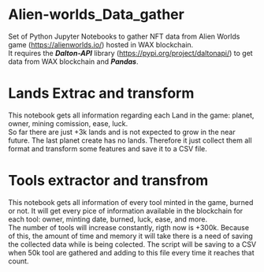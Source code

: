 # Alien-worlds_Data_gather
Set of Python Jupyter Notebooks to gather NFT data from Alien Worlds game (https://alienworlds.io/) hosted in WAX blockchain.<br />
It requires the ***Dalton-API*** library (https://pypi.org/project/daltonapi/) to get data from WAX blockchain and ***Pandas***.<br />

# Lands Extrac and transform
This notebook gets all information regarding each Land in the game: planet, owner, mining comission, ease, luck.<br />
So far there are just +3k lands and is not expected to grow in the near future. The last planet create has no lands. Therefore it just collect them all format and transform some features and save it to a CSV file.<br />

# Tools extractor and transfrom
This notebook gets all information of every tool minted in the game, burned or not. It will get every pice of information available in the blockchain for each tool: owner, minting date, burned, luck, ease, and more.<br />
The number of tools will increase constantly, rigth now is +300k. Because of this, the amount of time and memory it will take there is a need of saving the collected data while is being colected. The script will be saving to a CSV when 50k tool are gathered and adding to this file every time it reaches that count.
